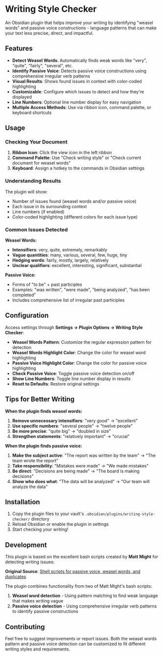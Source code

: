 # Writing Style Checker

An Obsidian plugin that helps improve your writing by identifying "weasel words" and passive voice constructions - language patterns that can make your text less precise, direct, and impactful.

## Features

- **Detect Weasel Words**: Automatically finds weak words like "very", "quite", "fairly", "several", etc.
- **Identify Passive Voice**: Detects passive voice constructions using comprehensive irregular verb patterns
- **Visual Results**: Shows found issues in context with color-coded highlighting
- **Customizable**: Configure which issues to detect and how they're displayed
- **Line Numbers**: Optional line number display for easy navigation
- **Multiple Access Methods**: Use via ribbon icon, command palette, or keyboard shortcuts

## Usage

### Checking Your Document

1. **Ribbon Icon**: Click the view icon in the left ribbon
2. **Command Palette**: Use "Check writing style" or "Check current document for weasel words"
3. **Keyboard**: Assign a hotkey to the commands in Obsidian settings

### Understanding Results

The plugin will show:

- Number of issues found (weasel words and/or passive voice)
- Each issue in its surrounding context
- Line numbers (if enabled)
- Color-coded highlighting (different colors for each issue type)

### Common Issues Detected

**Weasel Words:**

- **Intensifiers**: very, quite, extremely, remarkably
- **Vague quantities**: many, various, several, few, huge, tiny
- **Hedging words**: fairly, mostly, largely, relatively
- **Unclear qualifiers**: excellent, interesting, significant, substantial

**Passive Voice:**

- Forms of "to be" + past participles
- Examples: "was written", "were made", "being analyzed", "has been completed"
- Includes comprehensive list of irregular past participles

## Configuration

Access settings through **Settings → Plugin Options → Writing Style Checker**:

- **Weasel Words Pattern**: Customize the regular expression pattern for detection
- **Weasel Words Highlight Color**: Change the color for weasel word highlighting
- **Passive Voice Highlight Color**: Change the color for passive voice highlighting
- **Check Passive Voice**: Toggle passive voice detection on/off
- **Show Line Numbers**: Toggle line number display in results
- **Reset to Defaults**: Restore original settings

## Tips for Better Writing

**When the plugin finds weasel words:**

1. **Remove unnecessary intensifiers**: "very good" → "excellent"
2. **Use specific numbers**: "several people" → "twelve people"
3. **Be more precise**: "quite big" → "doubled in size"
4. **Strengthen statements**: "relatively important" → "crucial"

**When the plugin finds passive voice:**

1. **Make the subject active**: "The report was written by the team" → "The team wrote the report"
2. **Take responsibility**: "Mistakes were made" → "We made mistakes"
3. **Be direct**: "Decisions are being made" → "The board is making decisions"
4. **Show who does what**: "The data will be analyzed" → "Our team will analyze the data"

## Installation

1. Copy the plugin files to your vault's `.obsidian/plugins/writing-style-checker/` directory
2. Reload Obsidian or enable the plugin in settings
3. Start checking your writing!

## Development

This plugin is based on the excellent bash scripts created by **Matt Might** for detecting writing issues:

**Original Source**: [Shell scripts for passive voice, weasel words, and duplicates](https://matt.might.net/articles/shell-scripts-for-passive-voice-weasel-words-duplicates/)

The plugin combines functionality from two of Matt Might's bash scripts:

1. **Weasel word detection** - Using pattern matching to find weak language that makes writing vague
2. **Passive voice detection** - Using comprehensive irregular verb patterns to identify passive constructions

## Contributing

Feel free to suggest improvements or report issues. Both the weasel words pattern and passive voice detection can be customized to fit different writing styles and requirements.
